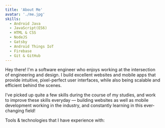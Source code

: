 ```yaml
---
title: 'About Me'
avatar: './me.jpg'
skills:
  - Android Java
  - JavaScript(ES6)
  - HTML & CSS
  - NodeJS
  - Gatsby
  - Android Things IoT
  - Firebase
  - Git & GitHub
---
```


Hey there! I'm a software engineer who enjoys working at the intersection of engineering and design. I build excellent websites and mobile apps that provide intuitive, pixel-perfect user interfaces, while also being scalable and efficient behind the scenes.

I’ve picked up quite a few skills during the course of my studies, and work to improve these skills everyday &mdash; building websites as well as mobile development working in the industry, and constantly learning in this ever-changing field!

Tools & technologies that I have experience with:
